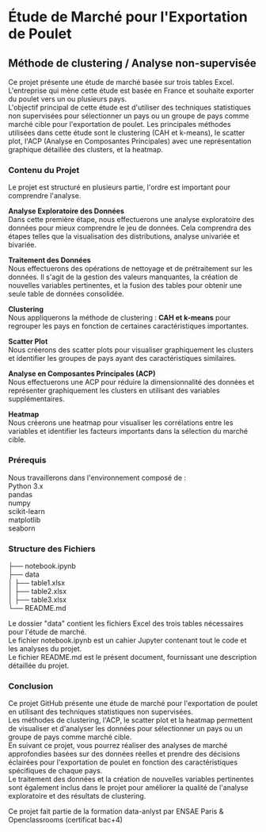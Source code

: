 # Étude de Marché pour l'Exportation de Poulet
## Méthode de clustering / Analyse non-supervisée

Ce projet présente une étude de marché basée sur trois tables Excel. L'entreprise qui mène cette étude est basée en France et souhaite exporter du poulet vers un ou plusieurs pays.    
L'objectif principal de cette étude est d'utiliser des techniques statistiques non supervisées pour sélectionner un pays ou un groupe de pays comme marché cible pour l'exportation de poulet.  Les principales méthodes utilisées dans cette étude sont le clustering (CAH et k-means), le scatter plot, l'ACP (Analyse en Composantes Principales) avec une représentation graphique détaillée des clusters, et la heatmap.

### Contenu du Projet
Le projet est structuré en plusieurs partie, l'ordre est important pour comprendre l'analyse.

**Analyse Exploratoire des Données**     
Dans cette première étape, nous effectuerons une analyse exploratoire des données pour mieux comprendre le jeu de données. Cela comprendra des étapes telles que la visualisation des distributions, analyse univariée et bivariée.     

**Traitement des Données**       
Nous effectuerons des opérations de nettoyage et de prétraitement sur les données. Il s'agit de la gestion des valeurs manquantes, la création de nouvelles variables pertinentes, et la fusion des tables pour obtenir une seule table de données consolidée.     

**Clustering**    
Nous appliquerons la méthode de clustering : **CAH et k-means** pour regrouper les pays en fonction de certaines caractéristiques importantes.

**Scatter Plot**    
Nous créerons des scatter plots pour visualiser graphiquement les clusters et identifier les groupes de pays ayant des caractéristiques similaires.

**Analyse en Composantes Principales (ACP)**    
Nous effectuerons une ACP pour réduire la dimensionnalité des données et représenter graphiquement les clusters en utilisant des variables supplémentaires.

**Heatmap**     
Nous créerons une heatmap pour visualiser les corrélations entre les variables et identifier les facteurs importants dans la sélection du marché cible.

### Prérequis
Nous travaillerons dans l'environnement composé de :      
Python 3.x      
pandas      
numpy     
scikit-learn     
matplotlib     
seaborn     

### Structure des Fichiers    

├── notebook.ipynb    
├── data     
│   ├── table1.xlsx      
│   ├── table2.xlsx     
│   ├── table3.xlsx     
└── README.md      

Le dossier "data" contient les fichiers Excel des trois tables nécessaires pour l'étude de marché.      
Le fichier notebook.ipynb est un cahier Jupyter contenant tout le code et les analyses du projet.      
Le fichier README.md est le présent document, fournissant une description détaillée du projet.      

### Conclusion
Ce projet GitHub présente une étude de marché pour l'exportation de poulet en utilisant des techniques statistiques non supervisées.     
Les méthodes de clustering, l'ACP, le scatter plot et la heatmap permettent de visualiser et d'analyser les données pour sélectionner un pays ou un groupe de pays comme marché cible.    
En suivant ce projet, vous pourrez réaliser des analyses de marché approfondies basées sur des données réelles et prendre des décisions éclairées pour l'exportation de poulet en fonction des caractéristiques spécifiques de chaque pays.      
Le traitement des données et la création de nouvelles variables pertinentes sont également inclus dans le projet pour améliorer la qualité de l'analyse exploratoire et des résultats de clustering. 

Ce projet fait partie de la formation data-anlyst par ENSAE Paris & Openclassrooms (certificat bac+4)
